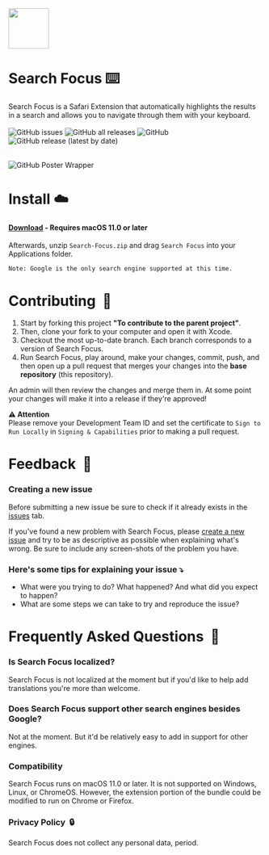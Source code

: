 
<!-- Header -->
<img src="https://github.com/tyirvine/Search-Focus/assets/39813066/e4c198d8-4037-4c01-a836-23e160b02405" width="80px" align="top"/>

<div>
  <h1>Search Focus ⌨️</h1>
Search Focus is a Safari Extension that automatically highlights the results in a search and allows you to navigate through them with your keyboard.
</div>

<br>

<!-- Shields -->

<div>
<img alt="GitHub issues" src="https://img.shields.io/github/issues/tyirvine/Search-Focus?color=bright%20green">

<img alt="GitHub all releases" src="https://img.shields.io/github/downloads/tyirvine/Search-Focus/total?color=bright%20green">

<img alt="GitHub" src="https://img.shields.io/github/license/tyirvine/Search-Focus?color=bright%20green">

<img alt="GitHub release (latest by date)" src="https://img.shields.io/github/v/release/tyirvine/Search-Focus?style=social">
</div>

<br>



![GitHub Poster Wrapper](https://github.com/tyirvine/Search-Focus/assets/39813066/494766d8-52f4-43a3-9026-97014443a97f)



# Install ☁️
#### [**Download**](https://github.com/tyirvine/Search-Focus/releases/latest/download/Search-Focus.zip) - **Requires macOS 11.0 or later**
Afterwards, unzip `Search-Focus.zip` and drag `Search Focus` into your Applications folder.

```
Note: Google is the only search engine supported at this time.
```

# Contributing  🔨
1. Start by forking this project **"To contribute to the parent project"**.
2. Then, clone your fork to your computer and open it with Xcode.
3. Checkout the most up-to-date branch. Each branch corresponds to a version of Search Focus.
4. Run Search Focus, play around, make your changes, commit, push, and then open up a pull request that merges your changes into the **base repository** (this repository).

An admin will then review the changes and merge them in. At some point your changes will make it into a release if they're approved!

**⚠️ Attention** <br>
Please remove your Development Team ID and set the certificate to `Sign to Run Locally` in `Signing & Capabilities` prior to making a pull request.

# Feedback  📣

### Creating a new issue

Before submitting a new issue be sure to check if it already exists in the [issues](https://github.com/tyirvine/Search-Focus/issues) tab.

If you've found a new problem with Search Focus, please [create a new issue](https://github.com/tyirvine/Search-Focus/issues/new/choose) and try to be as descriptive as possible when explaining what's wrong. Be sure to include any screen-shots of the problem you have.

### Here's some tips for explaining your issue ⤵︎

* What were you trying to do? What happened? And what did you expect to happen?
* What are some steps we can take to try and reproduce the issue?




# Frequently Asked Questions  💬

### Is Search Focus localized?
Search Focus is not localized at the moment but if you'd like to help add translations you're more than welcome.

### Does Search Focus support other search engines besides Google?
Not at the moment. But it'd be relatively easy to add in support for other engines.

### Compatibility
Search Focus runs on macOS 11.0 or later. It is not supported on Windows, Linux, or ChromeOS. However, the extension portion of the bundle could be modified to run on Chrome or Firefox.

### Privacy Policy  🔒
Search Focus does not collect any personal data, period.
